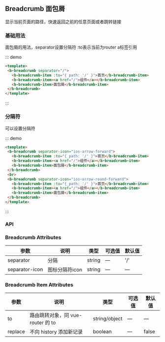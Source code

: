## Breadcrumb 面包屑

显示当前页面的路径，快速返回之前的任意页面或者跳转链接

### 基础用法

面包屑的用法，separator设置分隔符 :to表示当前为router a标签引用

::: demo
```html
<template>
 <b-breadcrumb separator="/">
   <b-breadcrumb-item :to="{ path: '/' }">首页</b-breadcrumb-item>
   <b-breadcrumb-item><a href="/">组件</a></b-breadcrumb-item>
   <b-breadcrumb-item>面包屑</b-breadcrumb-item>
 </b-breadcrumb>
</template>
```
:::

### 分隔符

可以设置分隔符

::: demo
```html
<template>
 <b-breadcrumb separator-icon="ios-arrow-forward">
   <b-breadcrumb-item :to="{ path: '/' }">首页</b-breadcrumb-item>
   <b-breadcrumb-item><a href="/">组件</a></b-breadcrumb-item>
   <b-breadcrumb-item>面包屑</b-breadcrumb-item>
 </b-breadcrumb>
 <br>
 <b-breadcrumb separator-icon="ios-arrow-round-forward">
   <b-breadcrumb-item :to="{ path: '/' }">首页</b-breadcrumb-item>
   <b-breadcrumb-item><a href="/">组件</a></b-breadcrumb-item>
   <b-breadcrumb-item>面包屑</b-breadcrumb-item>
 </b-breadcrumb>
</template>
```
:::

### API

### Breadcrumb Attributes

| 参数      | 说明    | 类型      | 可选值       | 默认值   |
|---------- |-------- |---------- |-------------  |-------- |
| separator     | 分隔   | string  |  —   |   '/'   |
| separator-icon| 图标分隔符icon  | string  |  —   |   —    |

### Breadcrumb Item Attributes

| 参数      | 说明    | 类型      | 可选值       | 默认值   |
|---------- |-------- |---------- |-------------  |-------- |
| to     | 路由跳转对象，同 vue-router 的 to   | string/object  |  —   |   —    |
| replace| 不向 history 添加新记录 | boolean  |  —   |   false  |
